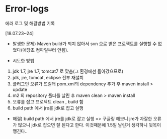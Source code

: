 # Error-logs
에러 로그 및 해결방법 기록

[18.07.23~24]

* 발생한 문제) 
Maven build가 되지 않아서 svn 으로 받은 프로젝트를 실행할 수 없었다(애당초 컴파일부터 안됨).

* 시도한 방법
1. jdk 1.7, jre 1.7, tomcat7 로 맞춤(그 환경에선 돌아갔으므로)
2. jdk, jre, tomcat, eclipse 전부 재설치
3. 플러그인 오류가 뜨길래 pom.xml의 dependency 추가 후 maven install > update
4. m2 의 repository 폴더를 날린 후 maven clean > maven install
5. 오류를 잡고 프로젝트 clean , build 함
6. build path 에서 jre를 jdk로 잡고 실행

* 해결) 
build path 에서 jre를 jdk로 잡고 실행
=> 구글링 해보니 jre가 자잘한 오류가 많으니 jdk로 잡으면 잘 된다고 한다. 
이것때문에 1.5일 날린거 생각하니 뒷목이 땡긴다..

